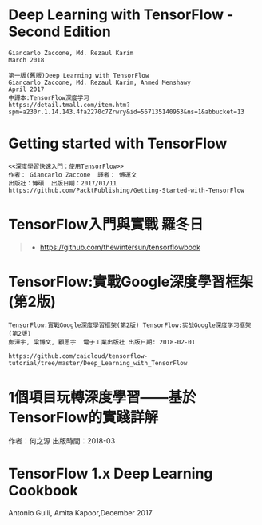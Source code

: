 # Deep Learning with TensorFlow - Second Edition
```
Giancarlo Zaccone, Md. Rezaul Karim
March 2018

第一版(舊版)Deep Learning with TensorFlow
Giancarlo Zaccone, Md. Rezaul Karim, Ahmed Menshawy
April 2017
中譯本:TensorFlow深度学习
https://detail.tmall.com/item.htm?spm=a230r.1.14.143.4fa2270c7Zrwry&id=567135140953&ns=1&abbucket=13
```

# Getting started with TensorFlow
```
<<深度學習快速入門：使用TensorFlow>>
作者： Giancarlo Zaccone  譯者： 傅運文
出版社：博碩  出版日期：2017/01/11
https://github.com/PacktPublishing/Getting-Started-with-TensorFlow
```

# TensorFlow入門與實戰 羅冬日

>* https://github.com/thewintersun/tensorflowbook


# TensorFlow:實戰Google深度學習框架(第2版) 

```
TensorFlow:實戰Google深度學習框架(第2版) TensorFlow:实战Google深度学习框架(第2版)
鄭澤宇, 梁博文, 顧思宇  電子工業出版社 出版日期: 2018-02-01

https://github.com/caicloud/tensorflow-tutorial/tree/master/Deep_Learning_with_TensorFlow
```


# 1個項目玩轉深度學習——基於TensorFlow的實踐詳解  

作者：何之源 出版時間：2018-03

# TensorFlow 1.x Deep Learning Cookbook

Antonio Gulli, Amita Kapoor,December 2017
